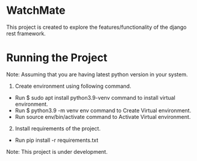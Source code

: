 # WatchMate

This project is created to explore the features/functionality of the django rest framework.

# Running the Project

Note: Assuming that you are having latest python version in your system.

1. Create environment using following command.

* Run $ sudo apt install python3.9-venv command to install virtual environment.
* Run $ python3.9 -m venv env command to Create Virtual environment.
* Run source env/bin/activate command to Activate Virtual environment.

2. Install requirements of the project.

* Run pip install -r requirements.txt

Note: This project is under development.